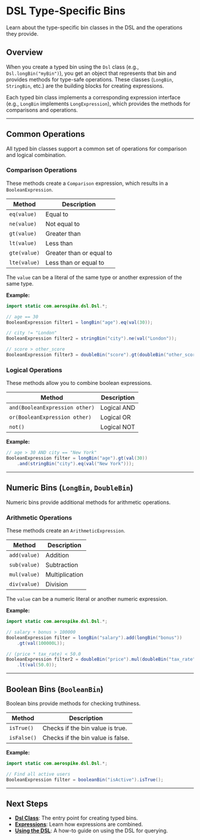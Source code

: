 # DSL Type-Specific Bins

Learn about the type-specific bin classes in the DSL and the operations they provide.

## Overview

When you create a typed bin using the `Dsl` class (e.g., `Dsl.longBin("myBin")`), you get an object that represents that bin and provides methods for type-safe operations. These classes (`LongBin`, `StringBin`, etc.) are the building blocks for creating expressions.

Each typed bin class implements a corresponding expression interface (e.g., `LongBin` implements `LongExpression`), which provides the methods for comparisons and operations.

---

## Common Operations

All typed bin classes support a common set of operations for comparison and logical combination.

### Comparison Operations

These methods create a `Comparison` expression, which results in a `BooleanExpression`.

| Method | Description |
| --- | --- |
| `eq(value)` | Equal to |
| `ne(value)` | Not equal to |
| `gt(value)` | Greater than |
| `lt(value)` | Less than |
| `gte(value)` | Greater than or equal to |
| `lte(value)` | Less than or equal to |

The `value` can be a literal of the same type or another expression of the same type.

**Example:**
```java
import static com.aerospike.dsl.Dsl.*;

// age == 30
BooleanExpression filter1 = longBin("age").eq(val(30));

// city != "London"
BooleanExpression filter2 = stringBin("city").ne(val("London"));

// score > other_score
BooleanExpression filter3 = doubleBin("score").gt(doubleBin("other_score"));
```

### Logical Operations

These methods allow you to combine boolean expressions.

| Method | Description |
| --- | --- |
| `and(BooleanExpression other)` | Logical AND |
| `or(BooleanExpression other)` | Logical OR |
| `not()` | Logical NOT |

**Example:**
```java
// age > 30 AND city == "New York"
BooleanExpression filter = longBin("age").gt(val(30))
    .and(stringBin("city").eq(val("New York")));
```

---

## Numeric Bins (`LongBin`, `DoubleBin`)

Numeric bins provide additional methods for arithmetic operations.

### Arithmetic Operations

These methods create an `ArithmeticExpression`.

| Method | Description |
| --- | --- |
| `add(value)` | Addition |
| `sub(value)` | Subtraction |
| `mul(value)` | Multiplication |
| `div(value)` | Division |

The `value` can be a numeric literal or another numeric expression.

**Example:**
```java
import static com.aerospike.dsl.Dsl.*;

// salary + bonus > 100000
BooleanExpression filter = longBin("salary").add(longBin("bonus"))
    .gt(val(100000L));

// (price * tax_rate) < 50.0
BooleanExpression filter2 = doubleBin("price").mul(doubleBin("tax_rate"))
    .lt(val(50.0));
```

---

## Boolean Bins (`BooleanBin`)

Boolean bins provide methods for checking truthiness.

| Method | Description |
| --- | --- |
| `isTrue()` | Checks if the bin value is true. |
| `isFalse()` | Checks if the bin value is false. |

**Example:**
```java
import static com.aerospike.dsl.Dsl.*;

// Find all active users
BooleanExpression filter = booleanBin("isActive").isTrue();
```

---

## Next Steps

- **[Dsl Class](./dsl.md)**: The entry point for creating typed bins.
- **[Expressions](./expressions.md)**: Learn how expressions are combined.
- **[Using the DSL](../../guides/querying/using-dsl.md)**: A how-to guide on using the DSL for querying.
